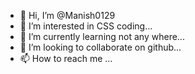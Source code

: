 - 👋 Hi, I’m @Manish0129
- 👀 I’m interested in CSS coding...
- 🌱 I’m currently learning not any where...
- 💞️ I’m looking to collaborate on github...
- 📫 How to reach me ...

<!---hi,i'm @manish
Manish0129/Manish0129 is a ✨ special ✨ repository because its `README.md` (this file) appears on your GitHub profile.
You can click the Preview link to take a look at your changes.
--->
